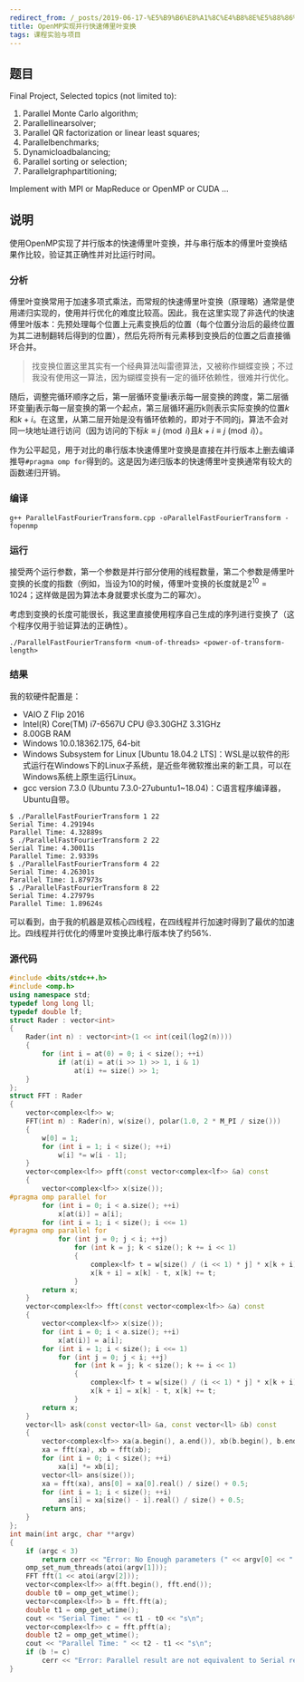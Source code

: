 ```yaml
---
redirect_from: /_posts/2019-06-17-%E5%B9%B6%E8%A1%8C%E4%B8%8E%E5%88%86%E5%B8%83%E5%BC%8F%E8%AE%A1%E7%AE%97-7/
title: OpenMP实现并行快速傅里叶变换
tags: 课程实验与项目
---
```

## 题目

Final Project, Selected topics (not limited to):

1. Parallel Monte Carlo algorithm;
2. Parallellinearsolver;
3. Parallel QR factorization or linear least squares;
4. Parallelbenchmarks;
5. Dynamicloadbalancing;
6. Parallel sorting or selection;
7. Parallelgraphpartitioning;

Implement with MPI or MapReduce or OpenMP or CUDA ...

## 说明

使用OpenMP实现了并行版本的快速傅里叶变换，并与串行版本的傅里叶变换结果作比较，验证其正确性并对比运行时间。

### 分析

傅里叶变换常用于加速多项式乘法，而常规的快速傅里叶变换（原理略）通常是使用递归实现的，使用并行优化的难度比较高。因此，我在这里实现了非迭代的快速傅里叶版本：先预处理每个位置上元素变换后的位置（每个位置分治后的最终位置为其二进制翻转后得到的位置），然后先将所有元素移到变换后的位置之后直接循环合并。

> 找变换位置这里其实有一个经典算法叫雷德算法，又被称作蝴蝶变换；不过我没有使用这一算法，因为蝴蝶变换有一定的循环依赖性，很难并行优化。

随后，调整完循环顺序之后，第一层循环变量i表示每一层变换的跨度，第二层循环变量j表示每一层变换的第一个起点，第三层循环遍历k则表示实际变换的位置$k$和$k+i$。在这里，从第二层开始是没有循环依赖的，即对于不同的j，算法不会对同一块地址进行访问（因为访问的下标$k\equiv j\pmod{i}$且$k+i\equiv j\pmod{i}$）。

作为公平起见，用于对比的串行版本快速傅里叶变换是直接在并行版本上删去编译推导`#pragma omp for`得到的。这是因为递归版本的快速傅里叶变换通常有较大的函数递归开销。

### 编译

```shell
g++ ParallelFastFourierTransform.cpp -oParallelFastFourierTransform -fopenmp
```

### 运行

接受两个运行参数，第一个参数是并行部分使用的线程数量，第二个参数是傅里叶变换的长度的指数（例如，当设为10的时候，傅里叶变换的长度就是$2^{10}=1024$；这样做是因为算法本身就要求长度为二的幂次）。

考虑到变换的长度可能很长，我这里直接使用程序自己生成的序列进行变换了（这个程序仅用于验证算法的正确性）。

```shell
./ParallelFastFourierTransform <num-of-threads> <power-of-transform-length>
```

### 结果

我的软硬件配置是：

- VAIO Z Flip 2016
- Intel(R) Core(TM) i7-6567U CPU @3.30GHZ 3.31GHz
- 8.00GB RAM
- Windows 10.0.18362.175, 64-bit
- Windows Subsystem for Linux [Ubuntu 18.04.2 LTS]：WSL是以软件的形式运行在Windows下的Linux子系统，是近些年微软推出来的新工具，可以在Windows系统上原生运行Linux。
- gcc version 7.3.0 (Ubuntu 7.3.0-27ubuntu1~18.04)：C语言程序编译器，Ubuntu自带。

```shell
$ ./ParallelFastFourierTransform 1 22
Serial Time: 4.29194s
Parallel Time: 4.32889s
$ ./ParallelFastFourierTransform 2 22
Serial Time: 4.30011s
Parallel Time: 2.9339s
$ ./ParallelFastFourierTransform 4 22
Serial Time: 4.26301s
Parallel Time: 1.87973s
$ ./ParallelFastFourierTransform 8 22
Serial Time: 4.27979s
Parallel Time: 1.89624s
```

可以看到，由于我的机器是双核心四线程，在四线程并行加速时得到了最优的加速比。四线程并行优化的傅里叶变换比串行版本快了约56%.

### 源代码

```cpp
#include <bits/stdc++.h>
#include <omp.h>
using namespace std;
typedef long long ll;
typedef double lf;
struct Rader : vector<int>
{
	Rader(int n) : vector<int>(1 << int(ceil(log2(n))))
	{
		for (int i = at(0) = 0; i < size(); ++i)
			if (at(i) = at(i >> 1) >> 1, i & 1)
				at(i) += size() >> 1;
	}
};
struct FFT : Rader
{
	vector<complex<lf>> w;
	FFT(int n) : Rader(n), w(size(), polar(1.0, 2 * M_PI / size()))
	{
		w[0] = 1;
		for (int i = 1; i < size(); ++i)
			w[i] *= w[i - 1];
	}
	vector<complex<lf>> pfft(const vector<complex<lf>> &a) const
	{
		vector<complex<lf>> x(size());
#pragma omp parallel for
		for (int i = 0; i < a.size(); ++i)
			x[at(i)] = a[i];
		for (int i = 1; i < size(); i <<= 1)
#pragma omp parallel for
			for (int j = 0; j < i; ++j)
				for (int k = j; k < size(); k += i << 1)
				{
					complex<lf> t = w[size() / (i << 1) * j] * x[k + i];
					x[k + i] = x[k] - t, x[k] += t;
				}
		return x;
	}
	vector<complex<lf>> fft(const vector<complex<lf>> &a) const
	{
		vector<complex<lf>> x(size());
		for (int i = 0; i < a.size(); ++i)
			x[at(i)] = a[i];
		for (int i = 1; i < size(); i <<= 1)
			for (int j = 0; j < i; ++j)
				for (int k = j; k < size(); k += i << 1)
				{
					complex<lf> t = w[size() / (i << 1) * j] * x[k + i];
					x[k + i] = x[k] - t, x[k] += t;
				}
		return x;
	}
	vector<ll> ask(const vector<ll> &a, const vector<ll> &b) const
	{
		vector<complex<lf>> xa(a.begin(), a.end()), xb(b.begin(), b.end());
		xa = fft(xa), xb = fft(xb);
		for (int i = 0; i < size(); ++i)
			xa[i] *= xb[i];
		vector<ll> ans(size());
		xa = fft(xa), ans[0] = xa[0].real() / size() + 0.5;
		for (int i = 1; i < size(); ++i)
			ans[i] = xa[size() - i].real() / size() + 0.5;
		return ans;
	}
};
int main(int argc, char **argv)
{
	if (argc < 3)
		return cerr << "Error: No Enough parameters (" << argv[0] << " <num-of-threads> <power-of-transform-length>).\n", 0;
	omp_set_num_threads(atoi(argv[1]));
	FFT fft(1 << atoi(argv[2]));
	vector<complex<lf>> a(fft.begin(), fft.end());
	double t0 = omp_get_wtime();
	vector<complex<lf>> b = fft.fft(a);
	double t1 = omp_get_wtime();
	cout << "Serial Time: " << t1 - t0 << "s\n";
	vector<complex<lf>> c = fft.pfft(a);
	double t2 = omp_get_wtime();
	cout << "Parallel Time: " << t2 - t1 << "s\n";
	if (b != c)
		cerr << "Error: Parallel result are not equivalent to Serial result.\n";
}
```
